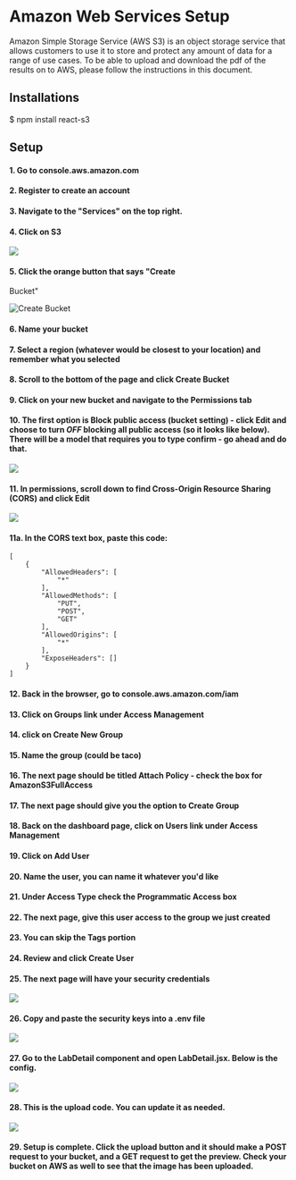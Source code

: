 # Amazon Web Services Setup
Amazon Simple Storage Service (AWS S3) is an object storage service that allows customers to use it to store and protect any amount of data for a range of use cases.
To be able to upload and download the pdf of the results on to AWS, please follow the instructions in this document. 

## Installations
$ npm install react-s3

##  Setup
#### 1. Go to console.aws.amazon.com
#### 2. Register to create an account
#### 3. Navigate to the "Services" on the top right. 
#### 4. Click on S3

![](/public/s3.png)



#### 5. Click the orange button that says "Create 
Bucket" 

![Create Bucket](/public/createBucket.png)

#### 6. Name your bucket
#### 7. Select a region (whatever would be closest to your location) and remember what you selected
#### 8. Scroll to the bottom of the page and click Create Bucket



#### 9. Click on your new bucket and navigate to the Permissions tab 

#### 10. The first option is Block public access (bucket setting) - click Edit  and choose to turn *OFF* blocking all public access (so it looks like below). There will be a model that requires you to type confirm - go ahead and do that.
![](/public/bucketSettings.png)



#### 11. In permissions, scroll down to find Cross-Origin Resource Sharing (CORS) and click Edit

![](/public/corsConfig.png)






#### 11a. In the CORS text box, paste this code:
```
[
    {
        "AllowedHeaders": [
            "*"
        ],
        "AllowedMethods": [
            "PUT",
            "POST",
            "GET"
        ],
        "AllowedOrigins": [
            "*"
        ],
        "ExposeHeaders": []
    }
]
```




#### 12. Back in the browser, go to console.aws.amazon.com/iam

#### 13. Click on Groups link under Access Management

#### 14. click on Create New Group 

#### 15. Name the group (could be taco)

#### 16. The next page should be titled Attach Policy - check the box for AmazonS3FullAccess

#### 17. The next page should give you the option to Create Group


#### 18. Back on the dashboard page, click on Users link under Access Management

#### 19. Click on Add User

#### 20. Name the user, you can name it whatever you'd like

#### 21. Under Access Type check the Programmatic Access box

#### 22. The next page, give this user access to the group we just created

#### 23. You can skip the Tags portion

#### 24. Review and click Create User

#### 25. The next page will have your security credentials

![](/public/success.png)

#### 26. Copy and paste the security keys into a .env file

![](/public/env.png)


#### 27. Go to the LabDetail component and open LabDetail.jsx. Below is the config.

![](/public/config.png)



#### 28. This is the upload code. You can update it as needed.

![](/public/upload.png)



#### 29. Setup is complete. Click the upload button and it should make a POST request to your bucket, and a GET request to get the preview. Check your bucket on AWS as well to see that the image has been uploaded.

















